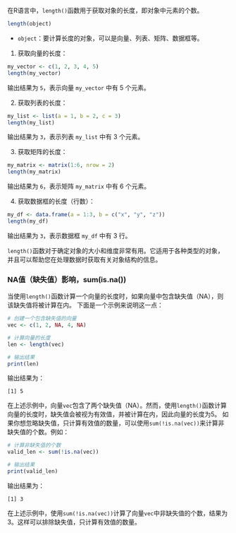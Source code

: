 在R语言中，`length()`函数用于获取对象的长度，即对象中元素的个数。
```R
length(object)
```
- `object`：要计算长度的对象，可以是向量、列表、矩阵、数据框等。

1. 获取向量的长度：
```R
my_vector <- c(1, 2, 3, 4, 5)
length(my_vector)
```
输出结果为 `5`，表示向量 `my_vector` 中有 5 个元素。

2. 获取列表的长度：
```R
my_list <- list(a = 1, b = 2, c = 3)
length(my_list)
```
输出结果为 `3`，表示列表 `my_list` 中有 3 个元素。

3. 获取矩阵的长度：
```R
my_matrix <- matrix(1:6, nrow = 2)
length(my_matrix)
```
输出结果为 `6`，表示矩阵 `my_matrix` 中有 6 个元素。

4. 获取数据框的长度（行数）：
```R
my_df <- data.frame(a = 1:3, b = c("x", "y", "z"))
length(my_df)
```
输出结果为 `3`，表示数据框 `my_df` 中有 3 行。

`length()`函数对于确定对象的大小和维度非常有用。它适用于各种类型的对象，并且可以帮助您在处理数据时获取有关对象结构的信息。

### NA值（缺失值）影响，sum(is.na())
当使用`length()`函数计算一个向量的长度时，如果向量中包含缺失值（NA），则该缺失值将被计算在内。
下面是一个示例来说明这一点：
```R
# 创建一个包含缺失值的向量
vec <- c(1, 2, NA, 4, NA)

# 计算向量的长度
len <- length(vec)

# 输出结果
print(len)
```
输出结果为：
```
[1] 5
```

在上述示例中，向量`vec`包含了两个缺失值（NA）。然而，使用`length()`函数计算向量的长度时，缺失值会被视为有效值，并被计算在内，因此向量的长度为5。
如果你想忽略缺失值，只计算有效值的数量，可以使用`sum(!is.na(vec))`来计算非缺失值的个数。例如：
```R
# 计算非缺失值的个数
valid_len <- sum(!is.na(vec))

# 输出结果
print(valid_len)
```
输出结果为：
```
[1] 3
```
在上述示例中，使用`sum(!is.na(vec))`计算了向量`vec`中非缺失值的个数，结果为3。这样可以排除缺失值，只计算有效值的数量。